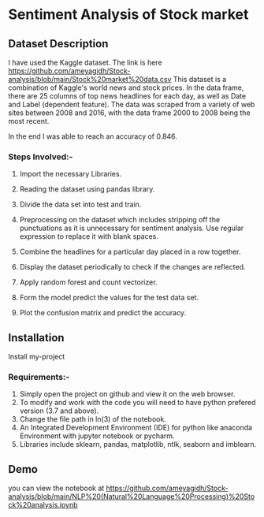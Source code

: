 # Sentiment Analysis of Stock market

## Dataset Description

I have used the Kaggle dataset. The link is here 
https://github.com/ameyagidh/Stock-analysis/blob/main/Stock%20market%20data.csv
This dataset is a combination of Kaggle's world news and stock prices. In the data frame, there are 25 columns of top news headlines for each day, as well as Date and Label (dependent feature). The data was scraped from a variety of web sites between 2008 and 2016, with the data frame 2000 to 2008 being the most recent.

In the end I was able to reach an accuracy of 0.846.

### Steps Involved:-
1. Import the necessary Libraries.

2. Reading the dataset using pandas library.

3. Divide the data set into test and train.

4. Preprocessing on the dataset which includes stripping off the punctuations as it is unnecessary for 
sentiment analysis. Use regular expression to replace it with blank spaces.

5. Combine the headlines for a particular day placed in a row together.

6. Display the dataset periodically to check if the changes are reflected.

7. Apply random forest and count vectorizer.

8. Form the model predict the values for the test data set.

9. Plot the confusion matrix and predict the accuracy.

## Installation
Install my-project 
### Requirements:-
 1. Simply open the project on github and view it on the web browser. 
 2. To modify and work with the code you will need to have python prefered version (3.7 and above). 
 3. Change the file path in ln(3) of the notebook.
 4. An Integrated Development Environment (IDE) for python like anaconda Environment with jupyter notebook or pycharm.
 5. Libraries include sklearn, pandas, matplotlib, ntlk, seaborn and imblearn.

## Demo
you can view the notebook at https://github.com/ameyagidh/Stock-analysis/blob/main/NLP%20(Natural%20Language%20Processing)%20Stock%20analysis.ipynb
